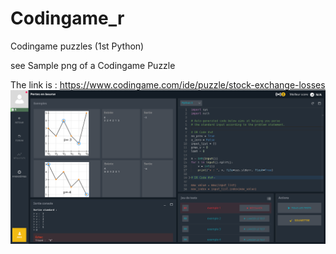# Codingame_r
Codingame puzzles (1st Python)



see Sample png of a Codingame Puzzle

The link is : https://www.codingame.com/ide/puzzle/stock-exchange-losses
![img joined in ms file...](Condingame_Sample_Puzzle.png)

